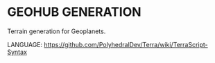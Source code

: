 # GEOHUB GENERATION


Terrain generation for Geoplanets.

LANGUAGE: https://github.com/PolyhedralDev/Terra/wiki/TerraScript-Syntax
